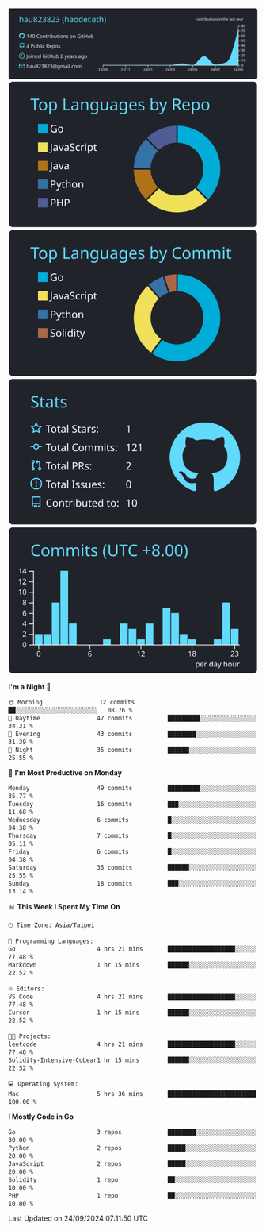 [![](https://raw.githubusercontent.com/hau823823/hau823823/master/profile-summary-card-output/react/0-profile-details.svg)](https://github.com/vn7n24fzkq/github-profile-summary-cards)
[![](https://raw.githubusercontent.com/hau823823/hau823823/master/profile-summary-card-output/react/1-repos-per-language.svg)](https://github.com/vn7n24fzkq/github-profile-summary-cards) [![](https://raw.githubusercontent.com/hau823823/hau823823/master/profile-summary-card-output/react/2-most-commit-language.svg)](https://github.com/vn7n24fzkq/github-profile-summary-cards)
[![](https://raw.githubusercontent.com/hau823823/hau823823/master/profile-summary-card-output/react/3-stats.svg)](https://github.com/vn7n24fzkq/github-profile-summary-cards) [![](https://raw.githubusercontent.com/hau823823/hau823823/master/profile-summary-card-output/react/4-productive-time.svg)](https://github.com/vn7n24fzkq/github-profile-summary-cards)

<!--START_SECTION:waka-->
**I'm a Night 🦉** 

```text
🌞 Morning                12 commits          ██░░░░░░░░░░░░░░░░░░░░░░░   08.76 % 
🌆 Daytime                47 commits          █████████░░░░░░░░░░░░░░░░   34.31 % 
🌃 Evening                43 commits          ████████░░░░░░░░░░░░░░░░░   31.39 % 
🌙 Night                  35 commits          ██████░░░░░░░░░░░░░░░░░░░   25.55 % 
```
📅 **I'm Most Productive on Monday** 

```text
Monday                   49 commits          █████████░░░░░░░░░░░░░░░░   35.77 % 
Tuesday                  16 commits          ███░░░░░░░░░░░░░░░░░░░░░░   11.68 % 
Wednesday                6 commits           █░░░░░░░░░░░░░░░░░░░░░░░░   04.38 % 
Thursday                 7 commits           █░░░░░░░░░░░░░░░░░░░░░░░░   05.11 % 
Friday                   6 commits           █░░░░░░░░░░░░░░░░░░░░░░░░   04.38 % 
Saturday                 35 commits          ██████░░░░░░░░░░░░░░░░░░░   25.55 % 
Sunday                   18 commits          ███░░░░░░░░░░░░░░░░░░░░░░   13.14 % 
```


📊 **This Week I Spent My Time On** 

```text
🕑︎ Time Zone: Asia/Taipei

💬 Programming Languages: 
Go                       4 hrs 21 mins       ███████████████████░░░░░░   77.48 % 
Markdown                 1 hr 15 mins        ██████░░░░░░░░░░░░░░░░░░░   22.52 % 

🔥 Editors: 
VS Code                  4 hrs 21 mins       ███████████████████░░░░░░   77.48 % 
Cursor                   1 hr 15 mins        ██████░░░░░░░░░░░░░░░░░░░   22.52 % 

🐱‍💻 Projects: 
leetcode                 4 hrs 21 mins       ███████████████████░░░░░░   77.48 % 
Solidity-Intensive-CoLear1 hr 15 mins        ██████░░░░░░░░░░░░░░░░░░░   22.52 % 

💻 Operating System: 
Mac                      5 hrs 36 mins       █████████████████████████   100.00 % 
```

**I Mostly Code in Go** 

```text
Go                       3 repos             ████████░░░░░░░░░░░░░░░░░   30.00 % 
Python                   2 repos             █████░░░░░░░░░░░░░░░░░░░░   20.00 % 
JavaScript               2 repos             █████░░░░░░░░░░░░░░░░░░░░   20.00 % 
Solidity                 1 repo              ██░░░░░░░░░░░░░░░░░░░░░░░   10.00 % 
PHP                      1 repo              ██░░░░░░░░░░░░░░░░░░░░░░░   10.00 % 
```




 Last Updated on 24/09/2024 07:11:50 UTC
<!--END_SECTION:waka-->
